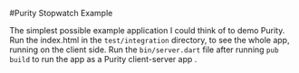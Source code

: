 #Purity Stopwatch Example

The simplest possible example application I could think of to demo Purity.
Run the index.html in the `test/integration` directory, to see the whole app,
running on the client side. Run the `bin/server.dart` file after running `pub build`
to run the app as a Purity client-server app .